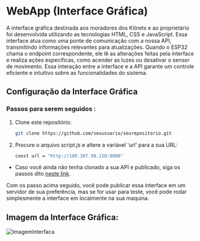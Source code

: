 # WebApp (Interface Gráfica)

A interface gráfica destinada aos moradores dos Kitnets e ao proprietário foi desenvolvida utilizando as tecnologias HTML, CSS e JavaScript. Essa interface atua como uma ponte de comunicação com a nossa API, transmitindo informações relevantes para atualizações. Quando o ESP32 chama o endpoint correspondente, ele lê as alterações feitas pela interface e realiza ações específicas, como acender as luzes ou desativar o sensor de movimento. Essa interação entre a interface e a API garante um controle eficiente e intuitivo sobre as funcionalidades do sistema.

## Configuração da Interface Gráfica

### Passos para serem seguidos :

1. Clone este repositório:
   ```bash
   git clone https://github.com/seuusuario/seurepositorio.git
    ```
2.  Procure o arquivo script.js e altere a variável 'url' para a sua URL:
     ```bash
    const url = "http://189.107.98.120:9000"
    ```
- Caso você ainda não tenha clonado a sua API e publicado, siga os passos dito [neste link]([http://github.ApiEmPython.com.br](https://github.com/BrunoAlbuMaia/APIHome_automation)).


Com os passo acima seguido, você pode publicar essa interface em um servidor de sua preferência, mas se for usar para teste, você pode rodar simplesmente a interface em localmente na sua maquina.


## Imagem da Interface Gráfica:

![ImagemInterfaca](https://github.com/BrunoAlbuMaia/WebApp_HomeAutomotion/blob/Master/img/Captura%20de%20tela%20de%202023-11-15%2021-00-05.png?raw=true)


